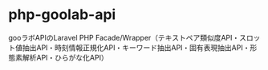 # php-goolab-api
gooラボAPIのLaravel PHP Facade/Wrapper（テキストペア類似度API・スロット値抽出API・時刻情報正規化API・キーワード抽出API・固有表現抽出API・形態素解析API・ひらがな化API）

